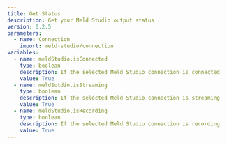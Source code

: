 ```yaml
---
title: Get Status
description: Get your Meld Studio output status
version: 0.2.5
parameters:
  - name: Connection
    import: meld-studio/connection
variables:
  - name: meldStudio.isConnected
    type: boolean
    description: If the selected Meld Studio connection is connected
    value: True
  - name: meldSutdio.isStreaming
    type: boolean
    description: If the selected Meld Studio connection is streaming
    value: True
  - name: meldStudio.isRecording
    type: boolean
    description: If the selected Meld Studio connection is recording
    value: True
---
```


